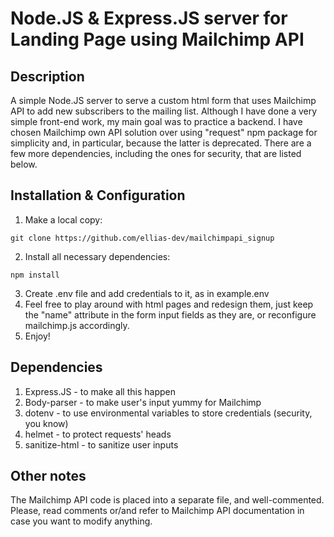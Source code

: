 # Node.JS & Express.JS server for Landing Page using Mailchimp API #

## Description ##
A simple Node.JS server to serve a custom html form that uses Mailchimp API to add new subscribers to the mailing list.
Although I have done a very simple front-end work, my main goal was to practice a backend.
I have chosen Mailchimp own API solution over using "request" npm package for simplicity and, in particular, because the latter is deprecated.
There are a few more dependencies, including the ones for security, that are listed below.



## Installation & Configuration
1. Make a local copy:
```
git clone https://github.com/ellias-dev/mailchimpapi_signup 
```
2. Install all necessary dependencies:
```
npm install
```
3. Create .env file and add credentials to it, as in example.env
4. Feel free to play around with html pages and redesign them, just keep the "name" attribute in the form input fields as they are, or reconfigure mailchimp.js accordingly.
5. Enjoy!

## Dependencies 
1. Express.JS - to make all this happen
2. Body-parser - to make user's input yummy for Mailchimp
3. dotenv - to use environmental variables to store credentials (security, you know)
4. helmet - to protect requests' heads
5. sanitize-html - to sanitize user inputs

## Other notes
The Mailchimp API code is placed into a separate file, and well-commented. Please, read comments or/and refer to Mailchimp API documentation in case you want to modify anything.